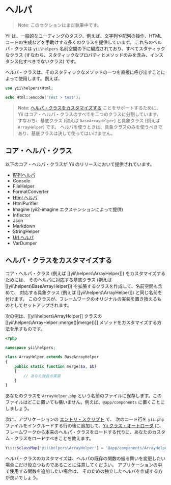 ヘルパ
======

> Note: このセクションはまだ執筆中です。

Yii は、一般的なコーディングのタスク、例えば、文字列や配列の操作、HTML コードの生成などを手助けする多くのクラスを提供しています。
これらのヘルパ・クラスは `yii\helpers` 名前空間の下に編成されており、すべてスタティックなクラス
(すなわち、スタティックなプロパティとメソッドのみを含み、インスタンス化すべきでないクラス) です。

ヘルパ・クラスは、そのスタティックなメソッドの一つを直接に呼び出すことによって使用します。例えば、

```php
use yii\helpers\Html;

echo Html::encode('Test > test');
```

> Note: [ヘルパ・クラスをカスタマイズする](#customizing-helper-classes) ことをサポートするために、Yii はコア・ヘルパ・クラスのすべてを二つのクラスに分割しています。
> すなわち、基底クラス (例えば `BaseArrayHelper`) と具象クラス (例えば `ArrayHelper`) です。
> ヘルパを使うときは、具象クラスのみを使うべきであり、基底クラスは決して使ってはいけません。


コア・ヘルパ・クラス
--------------------

以下のコア・ヘルパ・クラスが Yii のリリースにおいて提供されています。

- [配列ヘルパ](helper-array.md)
- Console
- FileHelper
- FormatConverter
- [Html ヘルパ](helper-html.md)
- HtmlPurifier
- Imagine (yii2-imagine エクステンションによって提供)
- Inflector
- Json
- Markdown
- StringHelper
- [Url ヘルパ](helper-url.md)
- VarDumper


ヘルパ・クラスをカスタマイズする <span id="customizing-helper-classes"></span>
------------------------------

コア・ヘルパ・クラス (例えば [[yii\helpers\ArrayHelper]]) をカスタマイズするためには、
そのヘルパに対応する基底クラス (例えば [[yii\helpers\BaseArrayHelper]]) を拡張するクラスを作成して、名前空間も含めて、
対応する具象クラス (例えば [[yii\helpers\ArrayHelper]]) と同じ名前を付けます。
このクラスが、フレームワークのオリジナルの実装を置き換えるものとしてセットアップされます。

次の例は、[[yii\helpers\ArrayHelper]] クラスの [[yii\helpers\ArrayHelper::merge()|merge()]]
メソッドをカスタマイズする方法を示すものです。

```php
<?php

namespace yii\helpers;

class ArrayHelper extends BaseArrayHelper
{
    public static function merge($a, $b)
    {
        // あなた独自の実装
    }
}
```

あなたのクラスを `ArrayHelper.php` という名前のファイルに保存します。このファイルはどこに置いても構いません。例えば、`@app/components` に置くことにしましょう。

次に、アプリケーションの [エントリ・スクリプト](structure-entry-scripts.md) で、
次のコード行を `yii.php` ファイルをインクルードする行の後に追加して、[Yii クラス・オートローダ](concept-autoloading.md) に、
フレームワークから本来のヘルパ・クラスをロードする代りに、あなたのカスタム・クラスをロードすべきことを教えます。

```php
Yii::$classMap['yii\helpers\ArrayHelper'] = '@app/components/ArrayHelper.php';
```

ヘルパ・クラスのカスタマイズは、ヘルパの既存の関数の振る舞いを変更したい場合にだけ役立つものであることに注意してください。
アプリケーションの中で使用する関数を追加したい場合は、
そのための独立したヘルパを作成する方が良いでしょう。
